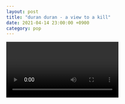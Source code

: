 ```yaml
---
layout: post
title: "duran duran - a view to a kill"
date: 2021-04-14 23:00:00 +0900
category: pop
---
```


<div class="video-container">
    <video id="player" class="video-js vjs-default-skin vjs-big-play-centered" data-json="/public/json/pop/duran duran - a view to a kill.json"></video>
</div>

```
```